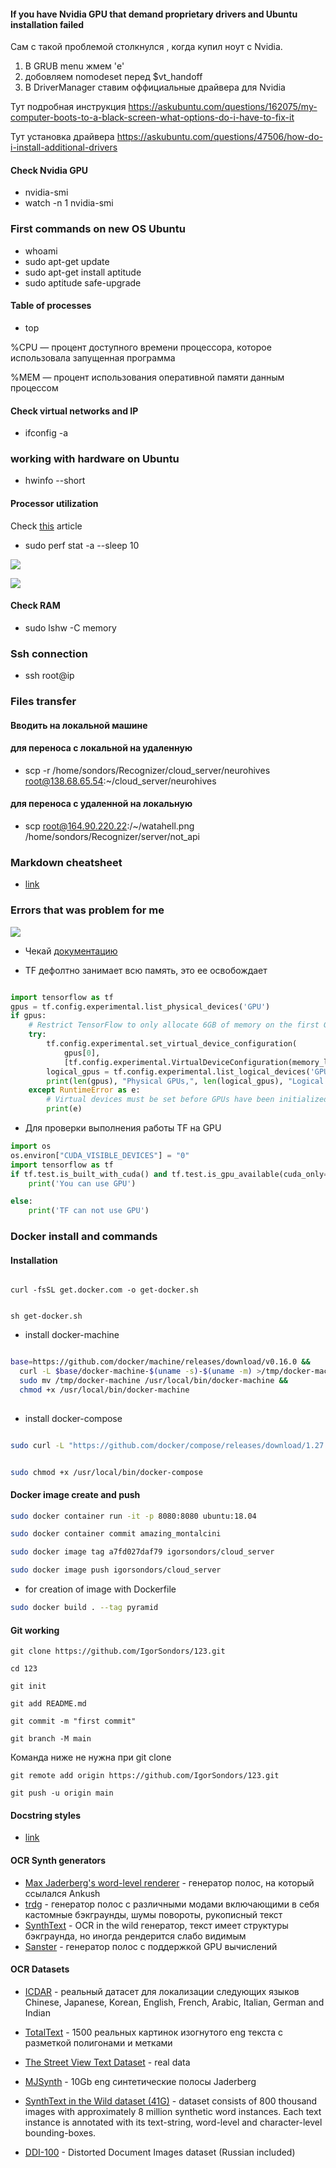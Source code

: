 #### If you have Nvidia GPU that demand proprietary drivers and Ubuntu installation failed

Сам с такой проблемой столкнулся , когда купил ноут с Nvidia. 

1) В GRUB menu жмем 'e'
2) добовляем nomodeset перед $vt_handoff
3) В DriverManager ставим оффициальные драйвера для Nvidia

Тут подробная инструкция 
https://askubuntu.com/questions/162075/my-computer-boots-to-a-black-screen-what-options-do-i-have-to-fix-it

Тут установка драйвера 
https://askubuntu.com/questions/47506/how-do-i-install-additional-drivers

#### Check Nvidia GPU

- nvidia-smi
- watch -n 1 nvidia-smi

### First commands on new OS Ubuntu

- whoami
- sudo apt-get update
- sudo apt-get install aptitude
- sudo aptitude safe-upgrade

#### Table of processes

- top

%CPU — процент доступного времени процессора, которое использовала запущенная программа

%MEM — процент использования оперативной памяти данным процессом

#### Check virtual networks and IP

- ifconfig -a

### working with hardware on Ubuntu

- hwinfo --short

#### Processor utilization

Check [this](https://romka.eu/blog/metrika-zagruzhennosti-processora-cpu-utiliztion-eto-ne-chto-vy-dumaete) article

- sudo perf stat -a --sleep 10

![](https://github.com/IgorSondors/cheatsheet/blob/master/images/2.jpg)

![](https://github.com/IgorSondors/cheatsheet/blob/master/images/3.jpg)

#### Check RAM

- sudo lshw -C memory

### Ssh connection

- ssh root@ip

### Files transfer

#### Вводить на локальной машине 
#### для переноса с локальной на удаленную

- scp -r /home/sondors/Recognizer/cloud_server/neurohives root@138.68.65.54:~/cloud_server/neurohives

#### для переноса с удаленной на локальную

- scp root@164.90.220.22:/~/watahell.png  /home/sondors/Recognizer/server/not_api

### Markdown cheatsheet

- [link](https://github.com/adam-p/markdown-here/wiki/Markdown-Cheatsheet)

### Errors that was problem for me

![](https://github.com/IgorSondors/cheatsheet/blob/master/images/failed_conv.jpg)

- Чекай [документацию](https://www.tensorflow.org/guide/gpu)

- TF дефолтно занимает всю память, это ее освобождает
```python

import tensorflow as tf
gpus = tf.config.experimental.list_physical_devices('GPU')
if gpus:
    # Restrict TensorFlow to only allocate 6GB of memory on the first GPU
    try:
        tf.config.experimental.set_virtual_device_configuration(
            gpus[0],
            [tf.config.experimental.VirtualDeviceConfiguration(memory_limit=6144)])
        logical_gpus = tf.config.experimental.list_logical_devices('GPU')
        print(len(gpus), "Physical GPUs,", len(logical_gpus), "Logical GPUs")
    except RuntimeError as e:
        # Virtual devices must be set before GPUs have been initialized
        print(e)
```
- Для проверки выполнения работы TF на GPU

```python
import os
os.environ["CUDA_VISIBLE_DEVICES"] = "0"
import tensorflow as tf
if tf.test.is_built_with_cuda() and tf.test.is_gpu_available(cuda_only=False, min_cuda_compute_capability=None):
    print('You can use GPU')

else:
    print('TF can not use GPU')
```
### Docker install and commands

#### Installation

```shell

curl -fsSL get.docker.com -o get-docker.sh

```
```shell

sh get-docker.sh

```
- install docker-machine

```bash

base=https://github.com/docker/machine/releases/download/v0.16.0 &&
  curl -L $base/docker-machine-$(uname -s)-$(uname -m) >/tmp/docker-machine &&
  sudo mv /tmp/docker-machine /usr/local/bin/docker-machine &&
  chmod +x /usr/local/bin/docker-machine
 
  ```
  - install docker-compose
  ```bash
  
  sudo curl -L "https://github.com/docker/compose/releases/download/1.27.4/docker-compose-$(uname -s)-$(uname -m)" -o /usr/local/bin/docker-compose

```

```bash

sudo chmod +x /usr/local/bin/docker-compose

```

#### Docker image create and push

```bash
sudo docker container run -it -p 8080:8080 ubuntu:18.04
```

```bash
sudo docker container commit amazing_montalcini
```

```bash
sudo docker image tag a7fd027daf79 igorsondors/cloud_server
```

```bash
sudo docker image push igorsondors/cloud_server
```
- for creation of image with Dockerfile

```bash
sudo docker build . --tag pyramid
```

#### Git working

```
git clone https://github.com/IgorSondors/123.git
```
```
cd 123
```
```
git init
```
```
git add README.md
```
```
git commit -m "first commit"
```
```
git branch -M main
```
Команда ниже не нужна при git clone
```
git remote add origin https://github.com/IgorSondors/123.git
```
```
git push -u origin main
```

#### Docstring styles

- [link](https://stackoverflow.com/questions/3898572/what-is-the-standard-python-docstring-format/24385103#24385103)

#### OCR Synth generators

- [Max Jaderberg's word-level renderer](https://bitbucket.org/jaderberg/text-renderer/src/master/) - генератор полос, на который ссылался Ankush
- [trdg](https://github.com/Belval/TextRecognitionDataGenerator/tree/master/trdg) - генератор полос с различными модами включающими в себя кастомные бэкграунды, шумы повороты, рукописный текст
- [SynthText](https://github.com/ankush-me/SynthText) - OCR in the wild генератор, текст имеет структуры бэкграунда, но иногда рендерится слабо видимым
- [Sanster](https://github.com/Sanster/text_renderer) - генератор полос с поддержкой GPU вычислений

#### OCR Datasets

- [ICDAR](https://rrc.cvc.uab.es/?ch=15) - реальный датасет для локализации следующих языков Chinese, Japanese, Korean, English, French, Arabic, Italian, German and Indian

- [TotalText](https://github.com/cs-chan/Total-Text-Dataset) - 1500 реальных картинок изогнутого eng текста с разметкой полигонами и метками 

- [The Street View Text Dataset](http://vision.ucsd.edu/~kai/svt/) - real data

- [MJSynth](https://www.robots.ox.ac.uk/~vgg/data/text/) - 10Gb eng синтетические полосы Jaderberg

- [SynthText in the Wild dataset (41G)](https://www.robots.ox.ac.uk/~vgg/data/scenetext/) - dataset consists of 800 thousand images with approximately 8 million synthetic word instances. Each text instance is annotated with its text-string, word-level and character-level bounding-boxes.
- [DDI-100](https://github.com/machine-intelligence-laboratory/DDI-100) - Distorted Document Images dataset (Russian included)

